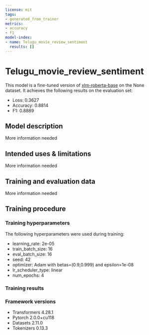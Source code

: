 ```yaml
---
license: mit
tags:
- generated_from_trainer
metrics:
- accuracy
- f1
model-index:
- name: Telugu_movie_review_sentiment
  results: []
---
```


<!-- This model card has been generated automatically according to the information the Trainer had access to. You
should probably proofread and complete it, then remove this comment. -->

# Telugu_movie_review_sentiment

This model is a fine-tuned version of [xlm-roberta-base](https://huggingface.co/xlm-roberta-base) on the None dataset.
It achieves the following results on the evaluation set:
- Loss: 0.3627
- Accuracy: 0.8814
- F1: 0.8889

## Model description

More information needed

## Intended uses & limitations

More information needed

## Training and evaluation data

More information needed

## Training procedure

### Training hyperparameters

The following hyperparameters were used during training:
- learning_rate: 2e-05
- train_batch_size: 16
- eval_batch_size: 16
- seed: 42
- optimizer: Adam with betas=(0.9,0.999) and epsilon=1e-08
- lr_scheduler_type: linear
- num_epochs: 4

### Training results



### Framework versions

- Transformers 4.28.1
- Pytorch 2.0.0+cu118
- Datasets 2.11.0
- Tokenizers 0.13.3
